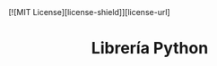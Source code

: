<div id="top"></div>
[![MIT License][license-shield]][license-url]

<br />
<div>
  <h1 align='center'>Librería Python</h1>
</div>

[license-shield]: https://img.shields.io/github/license/othneildrew/Best-README-Template.svg?style=for-the-badge
[license-url]: https://github.com/GonzaloPerez1/Libreria-python/blob/main/LICENSE
